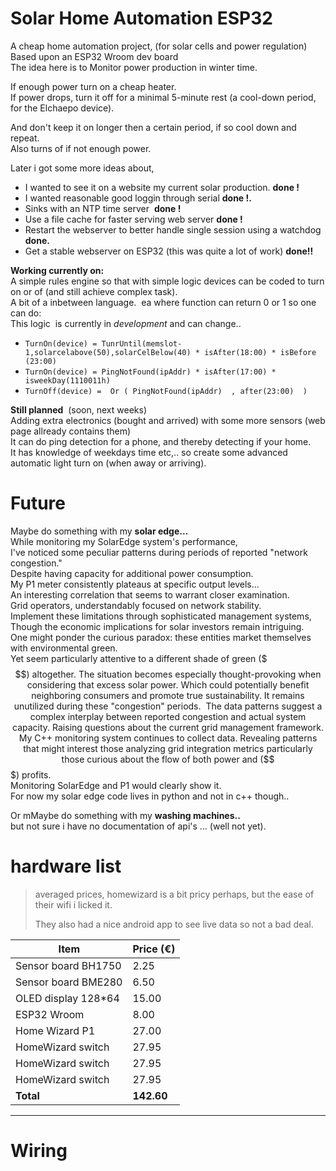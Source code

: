 # Solar Home Automation ESP32

A cheap home automation project, (for solar cells and power regulation)  
Based upon an ESP32 Wroom dev board  
The idea here is to Monitor power production in winter time.

If enough power turn on a cheap heater.  
If power drops, turn it off for a minimal 5-minute rest (a cool-down period, for the Elchaepo device).

And don't keep it on longer then a certain period, if so cool down and repeat.  
Also turns of if not enough power.

Later i got some more ideas about,

* I wanted to see it on a website my current solar production. **done !**
* I wanted reasonable good loggin through serial **done !.**
* Sinks with an NTP time server  **done !**
* Use a file cache for faster serving web server **done !**
* Restart the webserver to better handle single session using a watchdog **done.**
* Get a stable webserver on ESP32 (this was quite a lot of work) **done!!**

**Working currently on:**  
A simple rules engine so that with simple logic devices can be coded to turn on or of (and still achieve complex task).  
A bit of a inbetween language.  ea where function can return 0 or 1 so one can do:  
This logic  is currently in _development_ and can change..

* `TurnOn(device) = TunrUntil(memslot-1,solarcelabove(50),solarCelBelow(40) * isAfter(18:00) * isBefore (23:00)`
* `TurnOn(device) = PingNotFound(ipAddr) * isAfter(17:00) * isweekDay(1110011h)`
* `TurnOff(device) =  Or ( PingNotFound(ipAddr)  , after(23:00)  )`

**Still planned**  (soon, next weeks)  
Adding extra electronics (bought and arrived) with some more sensors (web page allready contains them)  
It can do ping detection for a phone, and thereby detecting if your home.  
It has knowledge of weekdays time etc,.. so create some advanced automatic light turn on (when away or arriving).

# Future

Maybe do something with my **solar edge...**  
While monitoring my SolarEdge system's performance,  
I've noticed some peculiar patterns during periods of reported "network congestion."  
Despite having capacity for additional power consumption.  
My P1 meter consistently plateaus at specific output levels...  
An interesting correlation that seems to warrant closer examination.  
Grid operators, understandably focused on network stability.  
Implement these limitations through sophisticated management systems,  
Though the economic implications for solar investors remain intriguing.  
One might ponder the curious paradox: these entities market themselves with environmental green.  
Yet seem particularly attentive to a different shade of green ($$$) altogether.  
The situation becomes especially thought-provoking when considering that excess solar power.  
Which could potentially benefit neighboring consumers and promote true sustainability.  
It remains unutilized during these "congestion" periods.  
 The data patterns suggest a complex interplay between reported congestion and actual system capacity.  
Raising questions about the current grid management framework.  
My C++ monitoring system continues to collect data.  
Revealing patterns that might interest those analyzing grid integration metrics  
particularly those curious about the flow of both power and ($$$) profits.  
Monitoring SolarEdge and P1 would clearly show it.  
For now my solar edge code lives in python and not in c++ though..

Or mMaybe do something with my **washing machines..**  
but not sure i have no documentation of api's ... (well not yet).

# hardware list

> averaged prices, homewizard is a bit pricy perhaps, but the ease of their wifi i licked it.
>
> They also had a nice android app to see live data so not a bad deal.

| Item | Price (€) |
| --- | --- |
| Sensor board BH1750 | 2.25 |
| Sensor board BME280 | 6.50 |
| OLED display 128\*64 | 15.00 |
| ESP32 Wroom | 8.00 |
| Home Wizard P1 | 27.00 |
| HomeWizard switch | 27.95 |
| HomeWizard switch | 27.95 |
| HomeWizard switch | 27.95 |
| **Total** | **142.60** |

---

# Wiring
